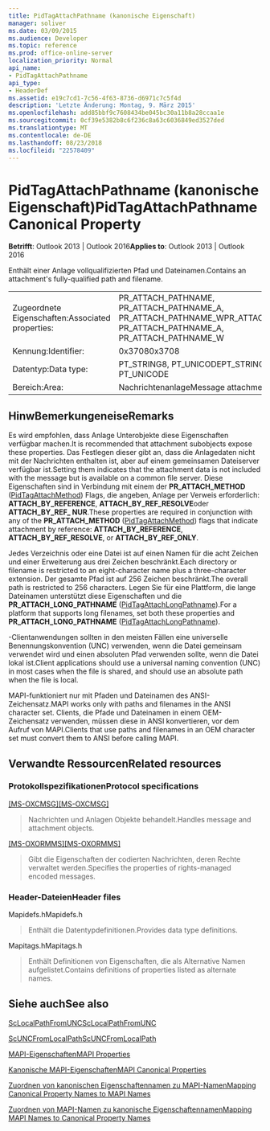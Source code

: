 ```yaml
---
title: PidTagAttachPathname (kanonische Eigenschaft)
manager: soliver
ms.date: 03/09/2015
ms.audience: Developer
ms.topic: reference
ms.prod: office-online-server
localization_priority: Normal
api_name:
- PidTagAttachPathname
api_type:
- HeaderDef
ms.assetid: e19c7cd1-7c56-4f63-8736-d6971c7c5f4d
description: 'Letzte Änderung: Montag, 9. März 2015'
ms.openlocfilehash: add85bbf9c7608434be045bc30a11b8a28ccaa1e
ms.sourcegitcommit: 0cf39e5382b8c6f236c8a63c6036849ed3527ded
ms.translationtype: MT
ms.contentlocale: de-DE
ms.lasthandoff: 08/23/2018
ms.locfileid: "22578409"
---
```

# <a name="pidtagattachpathname-canonical-property"></a><span data-ttu-id="abed1-103">PidTagAttachPathname (kanonische Eigenschaft)</span><span class="sxs-lookup"><span data-stu-id="abed1-103">PidTagAttachPathname Canonical Property</span></span>

  
  
<span data-ttu-id="abed1-104">**Betrifft**: Outlook 2013 | Outlook 2016</span><span class="sxs-lookup"><span data-stu-id="abed1-104">**Applies to**: Outlook 2013 | Outlook 2016</span></span> 
  
<span data-ttu-id="abed1-105">Enthält einer Anlage vollqualifizierten Pfad und Dateinamen.</span><span class="sxs-lookup"><span data-stu-id="abed1-105">Contains an attachment's fully-qualified path and filename.</span></span>
  
|||
|:-----|:-----|
|<span data-ttu-id="abed1-106">Zugeordnete Eigenschaften:</span><span class="sxs-lookup"><span data-stu-id="abed1-106">Associated properties:</span></span>  <br/> |<span data-ttu-id="abed1-107">PR_ATTACH_PATHNAME, PR_ATTACH_PATHNAME_A, PR_ATTACH_PATHNAME_W</span><span class="sxs-lookup"><span data-stu-id="abed1-107">PR_ATTACH_PATHNAME, PR_ATTACH_PATHNAME_A, PR_ATTACH_PATHNAME_W</span></span>  <br/> |
|<span data-ttu-id="abed1-108">Kennung:</span><span class="sxs-lookup"><span data-stu-id="abed1-108">Identifier:</span></span>  <br/> |<span data-ttu-id="abed1-109">0x3708</span><span class="sxs-lookup"><span data-stu-id="abed1-109">0x3708</span></span>  <br/> |
|<span data-ttu-id="abed1-110">Datentyp:</span><span class="sxs-lookup"><span data-stu-id="abed1-110">Data type:</span></span>  <br/> |<span data-ttu-id="abed1-111">PT_STRING8, PT_UNICODE</span><span class="sxs-lookup"><span data-stu-id="abed1-111">PT_STRING8, PT_UNICODE</span></span>  <br/> |
|<span data-ttu-id="abed1-112">Bereich:</span><span class="sxs-lookup"><span data-stu-id="abed1-112">Area:</span></span>  <br/> |<span data-ttu-id="abed1-113">Nachrichtenanlage</span><span class="sxs-lookup"><span data-stu-id="abed1-113">Message attachment</span></span>  <br/> |
   
## <a name="remarks"></a><span data-ttu-id="abed1-114">HinwBemerkungeneise</span><span class="sxs-lookup"><span data-stu-id="abed1-114">Remarks</span></span>

<span data-ttu-id="abed1-115">Es wird empfohlen, dass Anlage Unterobjekte diese Eigenschaften verfügbar machen.</span><span class="sxs-lookup"><span data-stu-id="abed1-115">It is recommended that attachment subobjects expose these properties.</span></span> <span data-ttu-id="abed1-116">Das Festlegen dieser gibt an, dass die Anlagedaten nicht mit der Nachrichten enthalten ist, aber auf einem gemeinsamen Dateiserver verfügbar ist.</span><span class="sxs-lookup"><span data-stu-id="abed1-116">Setting them indicates that the attachment data is not included with the message but is available on a common file server.</span></span> <span data-ttu-id="abed1-117">Diese Eigenschaften sind in Verbindung mit einem der **PR_ATTACH_METHOD** ([PidTagAttachMethod](pidtagattachmethod-canonical-property.md)) Flags, die angeben, Anlage per Verweis erforderlich: **ATTACH_BY_REFERENCE**, **ATTACH_BY_REF_RESOLVE**oder **ATTACH_BY_REF_ NUR**.</span><span class="sxs-lookup"><span data-stu-id="abed1-117">These properties are required in conjunction with any of the **PR_ATTACH_METHOD** ([PidTagAttachMethod](pidtagattachmethod-canonical-property.md)) flags that indicate attachment by reference: **ATTACH_BY_REFERENCE**, **ATTACH_BY_REF_RESOLVE**, or **ATTACH_BY_REF_ONLY**.</span></span> 
  
<span data-ttu-id="abed1-118">Jedes Verzeichnis oder eine Datei ist auf einen Namen für die acht Zeichen und einer Erweiterung aus drei Zeichen beschränkt.</span><span class="sxs-lookup"><span data-stu-id="abed1-118">Each directory or filename is restricted to an eight-character name plus a three-character extension.</span></span> <span data-ttu-id="abed1-119">Der gesamte Pfad ist auf 256 Zeichen beschränkt.</span><span class="sxs-lookup"><span data-stu-id="abed1-119">The overall path is restricted to 256 characters.</span></span> <span data-ttu-id="abed1-120">Legen Sie für eine Plattform, die lange Dateinamen unterstützt diese Eigenschaften und die **PR_ATTACH_LONG_PATHNAME** ([PidTagAttachLongPathname](pidtagattachlongpathname-canonical-property.md)).</span><span class="sxs-lookup"><span data-stu-id="abed1-120">For a platform that supports long filenames, set both these properties and **PR_ATTACH_LONG_PATHNAME** ([PidTagAttachLongPathname](pidtagattachlongpathname-canonical-property.md)).</span></span> 
  
<span data-ttu-id="abed1-121">-Clientanwendungen sollten in den meisten Fällen eine universelle Benennungskonvention (UNC) verwenden, wenn die Datei gemeinsam verwendet wird und einen absoluten Pfad verwenden sollte, wenn die Datei lokal ist.</span><span class="sxs-lookup"><span data-stu-id="abed1-121">Client applications should use a universal naming convention (UNC) in most cases when the file is shared, and should use an absolute path when the file is local.</span></span>
  
<span data-ttu-id="abed1-122">MAPI-funktioniert nur mit Pfaden und Dateinamen des ANSI-Zeichensatz.</span><span class="sxs-lookup"><span data-stu-id="abed1-122">MAPI works only with paths and filenames in the ANSI character set.</span></span> <span data-ttu-id="abed1-123">Clients, die Pfade und Dateinamen in einem OEM-Zeichensatz verwenden, müssen diese in ANSI konvertieren, vor dem Aufruf von MAPI.</span><span class="sxs-lookup"><span data-stu-id="abed1-123">Clients that use paths and filenames in an OEM character set must convert them to ANSI before calling MAPI.</span></span> 
  
## <a name="related-resources"></a><span data-ttu-id="abed1-124">Verwandte Ressourcen</span><span class="sxs-lookup"><span data-stu-id="abed1-124">Related resources</span></span>

### <a name="protocol-specifications"></a><span data-ttu-id="abed1-125">Protokollspezifikationen</span><span class="sxs-lookup"><span data-stu-id="abed1-125">Protocol specifications</span></span>

<span data-ttu-id="abed1-126">[[MS-OXCMSG]](http://msdn.microsoft.com/library/7fd7ec40-deec-4c06-9493-1bc06b349682%28Office.15%29.aspx)</span><span class="sxs-lookup"><span data-stu-id="abed1-126">[[MS-OXCMSG]](http://msdn.microsoft.com/library/7fd7ec40-deec-4c06-9493-1bc06b349682%28Office.15%29.aspx)</span></span>
  
> <span data-ttu-id="abed1-127">Nachrichten und Anlagen Objekte behandelt.</span><span class="sxs-lookup"><span data-stu-id="abed1-127">Handles message and attachment objects.</span></span>
    
<span data-ttu-id="abed1-128">[[MS-OXORMMS]](http://msdn.microsoft.com/library/a121dda4-48f3-41f8-b12f-170f533038bb%28Office.15%29.aspx)</span><span class="sxs-lookup"><span data-stu-id="abed1-128">[[MS-OXORMMS]](http://msdn.microsoft.com/library/a121dda4-48f3-41f8-b12f-170f533038bb%28Office.15%29.aspx)</span></span>
  
> <span data-ttu-id="abed1-129">Gibt die Eigenschaften der codierten Nachrichten, deren Rechte verwaltet werden.</span><span class="sxs-lookup"><span data-stu-id="abed1-129">Specifies the properties of rights-managed encoded messages.</span></span>
    
### <a name="header-files"></a><span data-ttu-id="abed1-130">Header-Dateien</span><span class="sxs-lookup"><span data-stu-id="abed1-130">Header files</span></span>

<span data-ttu-id="abed1-131">Mapidefs.h</span><span class="sxs-lookup"><span data-stu-id="abed1-131">Mapidefs.h</span></span>
  
> <span data-ttu-id="abed1-132">Enthält die Datentypdefinitionen.</span><span class="sxs-lookup"><span data-stu-id="abed1-132">Provides data type definitions.</span></span>
    
<span data-ttu-id="abed1-133">Mapitags.h</span><span class="sxs-lookup"><span data-stu-id="abed1-133">Mapitags.h</span></span>
  
> <span data-ttu-id="abed1-134">Enthält Definitionen von Eigenschaften, die als Alternative Namen aufgelistet.</span><span class="sxs-lookup"><span data-stu-id="abed1-134">Contains definitions of properties listed as alternate names.</span></span>
    
## <a name="see-also"></a><span data-ttu-id="abed1-135">Siehe auch</span><span class="sxs-lookup"><span data-stu-id="abed1-135">See also</span></span>



[<span data-ttu-id="abed1-136">ScLocalPathFromUNC</span><span class="sxs-lookup"><span data-stu-id="abed1-136">ScLocalPathFromUNC</span></span>](sclocalpathfromunc.md)
  
[<span data-ttu-id="abed1-137">ScUNCFromLocalPath</span><span class="sxs-lookup"><span data-stu-id="abed1-137">ScUNCFromLocalPath</span></span>](scuncfromlocalpath.md)


[<span data-ttu-id="abed1-138">MAPI-Eigenschaften</span><span class="sxs-lookup"><span data-stu-id="abed1-138">MAPI Properties</span></span>](mapi-properties.md)
  
[<span data-ttu-id="abed1-139">Kanonische MAPI-Eigenschaften</span><span class="sxs-lookup"><span data-stu-id="abed1-139">MAPI Canonical Properties</span></span>](mapi-canonical-properties.md)
  
[<span data-ttu-id="abed1-140">Zuordnen von kanonischen Eigenschaftennamen zu MAPI-Namen</span><span class="sxs-lookup"><span data-stu-id="abed1-140">Mapping Canonical Property Names to MAPI Names</span></span>](mapping-canonical-property-names-to-mapi-names.md)
  
[<span data-ttu-id="abed1-141">Zuordnen von MAPI-Namen zu kanonische Eigenschaftennamen</span><span class="sxs-lookup"><span data-stu-id="abed1-141">Mapping MAPI Names to Canonical Property Names</span></span>](mapping-mapi-names-to-canonical-property-names.md)

